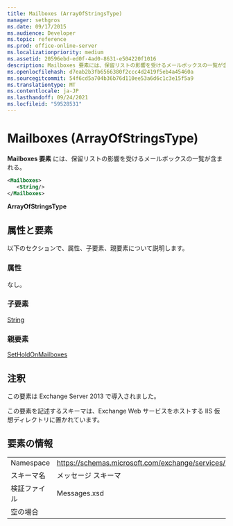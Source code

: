 ```yaml
---
title: Mailboxes (ArrayOfStringsType)
manager: sethgros
ms.date: 09/17/2015
ms.audience: Developer
ms.topic: reference
ms.prod: office-online-server
ms.localizationpriority: medium
ms.assetid: 20596ebd-ed0f-4ad0-8631-e504220f1016
description: Mailboxes 要素には、保留リストの影響を受けるメールボックスの一覧が含まれる。
ms.openlocfilehash: d7eab2b3fb6566380f2ccc4d2419f5eb4a45460a
ms.sourcegitcommit: 54f6cd5a704b36b76d110ee53a6d6c1c3e15f5a9
ms.translationtype: MT
ms.contentlocale: ja-JP
ms.lasthandoff: 09/24/2021
ms.locfileid: "59528531"
---
```

# <a name="mailboxes-arrayofstringstype"></a>Mailboxes (ArrayOfStringsType)

**Mailboxes 要素** には、保留リストの影響を受けるメールボックスの一覧が含まれる。 
  
```XML
<Mailboxes>
   <String/>
</Mailboxes>
```

**ArrayOfStringsType**

## <a name="attributes-and-elements"></a>属性と要素

以下のセクションで、属性、子要素、親要素について説明します。
  
### <a name="attributes"></a>属性

なし。
  
### <a name="child-elements"></a>子要素

[String](string.md)
  
### <a name="parent-elements"></a>親要素

[SetHoldOnMailboxes](setholdonmailboxes.md)
  
## <a name="remarks"></a>注釈

この要素は Exchange Server 2013 で導入されました。
  
この要素を記述するスキーマは、Exchange Web サービスをホストする IIS 仮想ディレクトリに置かれています。
  
## <a name="element-information"></a>要素の情報

|||
|:-----|:-----|
|Namespace  <br/> |https://schemas.microsoft.com/exchange/services/2006/messages  <br/> |
|スキーマ名  <br/> |メッセージ スキーマ  <br/> |
|検証ファイル  <br/> |Messages.xsd  <br/> |
|空の場合  <br/> ||
   

